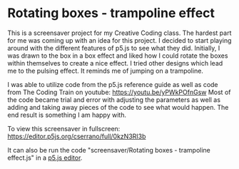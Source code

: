# Rotating boxes - trampoline effect 
 

This is a screensaver project for my Creative Coding class. The hardest part for me was coming up with an idea for this project. I decided to start playing around with the different features of p5.js to see what they did. Initially, I was drawn to the box in a box effect and liked how I could rotate the boxes within themselves to create a nice effect. I tried other designs which lead me to the pulsing effect. It reminds me of jumping on a trampoline.

I was able to utilize code from the p5.js reference guide as well as code from The Coding Train on youtube: https://youtu.be/yPWkPOfnGsw
Most of the code became trial and error with adjusting the parameters as well as adding and taking away pieces of the code to see what would happen. The end result is something I am happy with.

To view this screensaver in fullscreen: https://editor.p5js.org/cserrano/full/0kzN3RI3b


It can also be run the code "screensaver/Rotating boxes - trampoline effect.js" in a [p5.js editor](http://editor.p5js.org). 

